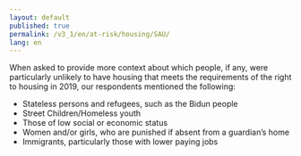 ```yaml
---
layout: default
published: true
permalink: /v3_1/en/at-risk/housing/SAU/
lang: en
---
```

When asked to provide more context about which people, if any, were particularly unlikely to have housing that meets the requirements of the right to housing in 2019, our respondents mentioned the following:
 
- Stateless persons and refugees, such as the Bidun people 
- Street Children/Homeless youth
- Those of low social or economic status  
- Women and/or girls, who are punished if absent from a guardian’s home  
- Immigrants, particularly those with lower paying jobs 
